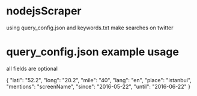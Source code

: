 # nodejsScraper

using query_config.json and keywords.txt make searches on twitter

# query_config.json example usage
all fields are optional

{
  "lati": "52.2",
  "long": "20.2",
  "mile": "40",
  "lang": "en",
  "place": "istanbul",
  "mentions": "screenName",
  "since": "2016-05-22",
  "until": "2016-06-22"
}
